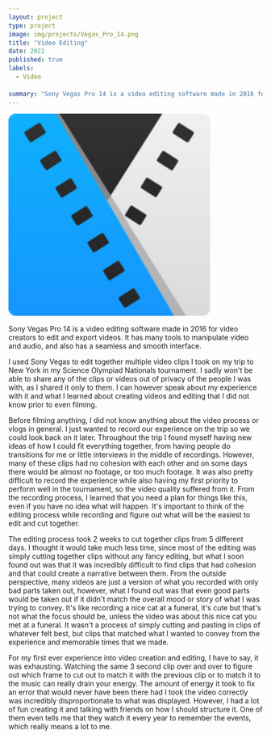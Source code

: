 ```yaml
---
layout: project
type: project
image: img/projects/Vegas_Pro_14.png
title: "Video Editing"
date: 2022
published: true
labels:
  - Video

summary: "Sony Vegas Pro 14 is a video editing software made in 2016 for video creators to edit and export videos."
---
```


<img width="400px" class="text-center p-4" src="../img/projects/Vegas_Pro_14.png">

Sony Vegas Pro 14 is a video editing software made in 2016 for video creators to edit and export videos. It has many tools to manipulate video and audio, and also has a seamless and smooth interface.

I used Sony Vegas to edit together multiple video clips I took on my trip to New York in my Science Olympiad Nationals tournament. I sadly won't be able to share any of the clips or videos out of privacy of the people I was with, as I shared it only to them. I can however speak about my experience with it and what I learned about creating videos and editing that I did not know prior to even filming.

Before filming anything, I did not know anything about the video process or vlogs in general. I just wanted to record our experience on the trip so we could look back on it later. Throughout the trip I found myself having new ideas of how I could fit everything together, from having people do transitions for me or little interviews in the middle of recordings. However, many of these clips had no cohesion with each other and on some days there would be almost no footage, or too much footage. It was also pretty difficult to record the experience while also having my first priority to perform well in the tournament, so the video quality suffered from it. From the recording process, I learned that you need a plan for things like this, even if you have no idea what will happen. It's important to think of the editing process while recording and figure out what will be the easiest to edit and cut together.

The editing process took 2 weeks to cut together clips from 5 different days. I thought it would take much less time, since most of the editing was simply cutting together clips without any fancy editing, but what I soon found out was that it was incredibly difficult to find clips that had cohesion and that could create a narrative between them. From the outside perspective, many videos are just a version of what you recorded with only bad parts taken out, however, what I found out was that even good parts would be taken out if it didn't match the overall mood or story of what I was trying to convey. It's like recording a nice cat at a funeral, it's cute but that's not what the focus should be, unless the video was about this nice cat you met at a funeral. It wasn't a process of simply cutting and pasting in clips of whatever felt best, but clips that matched what I wanted to convey from the experience and memorable times that we made.

For my first ever experience into video creation and editing, I have to say, it was exhausting. Watching the same 3 second clip over and over to figure out which frame to cut out to match it with the previous clip or to match it to the music can really drain your energy. The amount of energy it took to fix an error that would never have been there had I took the video correctly was incredibly disproportionate to what was displayed. However, I had a lot of fun creating it and talking with friends on how I should structure it. One of them even tells me that they watch it every year to remember the events, which really means a lot to me.
